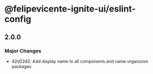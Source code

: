 # @felipevicente-ignite-ui/eslint-config

## 2.0.0

### Major Changes

- 42d2242: Add display name to all components and name organizion packages
